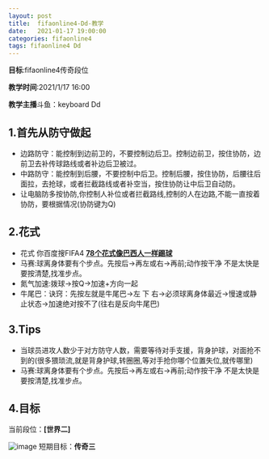 ```yaml
---
layout: post
title:  fifaonline4-Dd-教学
date:   2021-01-17 19:00:00
categories: fifaonline4
tags: fifaonline4 Dd 
---
```


**目标**:fifaonline4传奇段位

**教学时间**:2021/1/17 16:00

**教学主播**斗鱼：keyboard Dd

## 1.首先从防守做起
- 边路防守：能控制到边前卫的，不要控制边后卫。控制边前卫，按住协防，边前卫去补传球路线或者补边后卫被过。
- 中路防守：能控制到后腰，不要控制中后卫。控制后腰，按住协防，后腰往后面拉，去抢球，或者拦截路线或者补空当，按住协防让中后卫自动防。
- 让电脑防多按协防,你控制人补位或者拦截路线,控制的人在边路,不能一直按着协防，要根据情况(协防键为Q)




## 2.花式
- 花式 你百度搜FIFA4 **[78个花式像巴西人一样踢球](https://www.bilibili.com/video/BV1ob411w72v)**
- 马赛:球离身体要有个步点。先按后->再左或右->再前;动作按干净 不是太快是要按清楚,找准步点。
- 氮气加速:拨球->按Q->加速+方向一起
- 牛尾巴：诀窍：先按左就是牛尾巴->左 下 右->必须球离身体最近->慢速或静止状态->加速绝对按不了(往右是反向牛尾巴)




## 3.Tips
- 当球员进攻人数少于对方防守人数，需要等待对手支援，背身护球，对面抢不到的(很多猥琐流,就是背身护球,转圈圈,等对手抢你哪个位置失位,就传哪里)
- 马赛:球离身体要有个步点。先按后->再左或右->再前;动作按干净 不是太快是要按清楚,找准步点。

## 4.目标
当前段位：**[世界二]**


![image](https://i.loli.net/2021/01/17/RZStk4j3wQWiyho.png)
短期目标：**传奇三**
